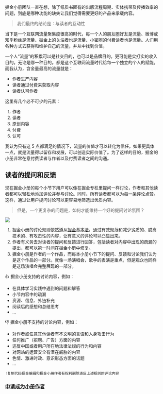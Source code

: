 掘金小册团队一直在想，除了纸质书固有的出版流程周期、实体携带及传播效率的问题，到底是哪种功能的缺失让我们觉得需要更好的产品来承载内容。

> 我们最终的结论是：与读者的互动性

当下是一个互联网流量聚集度很高的时代，每一个人的朋友圈好友是流量、微博或知乎粉丝是流量、掘金上的关注者也是流量、小密圈的付费读者也是流量。人们用各种方式去获得和维护自己的流量，并从中找到价值。

一个人“流量”的积累可以是社交目的，也可以是品牌目的，更可能是实打实的收入目的。无论是哪一种目的，都是这个互联网流量时代给每一个独立的个人的赋能。而我认为，含金量最高的流量就是：

* 作者生产内容
* 读者通过付费来获取内容
* 读者认可作者

这里有几个必不可少的元素：

1. 作者
2. 读者
3. 原创内容
4. 付费
5. 认可

我认为只有这 5 点都满足的情况下，流量的价值才可以转化为信任。如果更具体一点，就是流量得以留存和发展，可以创造实际价值了。为了这样的目的，掘金的小册非常在意付费读者与作者以及付费读者之间的沟通。

## 读者的提问和反馈

现在掘金小册的每个小节下用户可以像在掘金专栏里提问一样讨论，作者和其他读者都可以轻松地添加评论并参与讨论。同时，所有读者都可以为每一条评论点赞。这样，通过让用户提问讨论可以更容易地筛选出优质内容。

> 但是，一个更复杂的问题是，如何才能维持一个好的提问讨论氛围？

![](https://p3-juejin.byteimg.com/tos-cn-i-k3u1fbpfcp/16d9c041cb1c4956b9cbf942a4958ff4~tplv-k3u1fbpfcp-jj-mark:1512:0:0:0:q75.avis)

1. 掘金小册的讨论规则依然遵从[掘金基本法](https://juejin.cn/book/6844733795329900551/section/6844733795367649288 "https://juejin.cn/book/6844733795329900551/section/6844733795367649288")，通过有效规范和减少劣质的、脱离技术的、有攻击性的内容，让有意义的评论可以凸显出来。
2. 作者有义务去对读者的提问和反馈进行回答，包括读者对内容中出现的疏漏的提出，都可以第一时间在掘金小册中修复。
3. 掘金小册是作者的一个作品，而每本小册小节下的提问、反馈和讨论我们认为是这个作品的一部分。就像一场演唱会，歌手的表演是重点，但是观众也同样是这场演唱会完整展现的一部分。

👍 掘金小册支持的讨论内容，例如：

* 在具体学习实践中遇到的问题和解答
* 小节内容中的疏漏
* 资源、信息、外链补充
* 阅读后的感想和总结思考
* ...

👎 掘金小册不支持的讨论内容，例如：

* 对作者或任意其他读者有不文明的言语和人身攻击行为
* 任何推广（招聘、广告）方面的内容
* 违反中国或者用户所在地法律法规的行为和内容
* 对网站的运营安全有潜在威胁的内容
* 色情、激进时政、意识形态方面的话题
* ...

```!
!复制代码掘金编辑和掘金小册作者有权利删除违反上述规则的评论内容
```

### [申请成为小册作者](https://sourl.co/zDEMwJ "https://sourl.co/zDEMwJ")